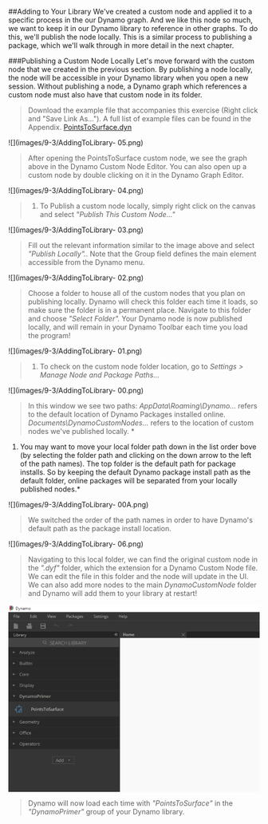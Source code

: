 <style>
img{display:block;margin-left: auto;   margin-right: auto }
</style>

##Adding to Your Library
We've created a custom node and applied it to a specific process in the our Dynamo graph. And we like this node so much, we want to keep it in our Dynamo library to reference in other graphs.  To do this, we'll publish the node locally. This is a similar process to publishing a package, which we'll walk through in more detail in the next chapter.

###Publishing a Custom Node Locally
Let's move forward with the custom node that we created in the previous section. By publishing a node locally, the node will be accessible in your Dynamo library when you open a new session. Without publishing a node, a Dynamo graph which references a custom node must also have that custom node in its folder.

>Download the example file that accompanies this exercise (Right click and "Save Link As..."). A full list of example files can be found in the Appendix. [PointsToSurface.dyn](datasets/9-3/PointsToSurface.dyn)

![](images/9-3/AddingToLibrary- 05.png)
> After opening the PointsToSurface custom node, we see the graph above in the Dynamo Custom Node Editor.  You can also open up a custom node by double clicking on it in the Dynamo Graph Editor.

![](images/9-3/AddingToLibrary- 04.png)
> 1. To Publish a custom node locally, simply right click on the canvas and select *"Publish This Custom Node..."*

![](images/9-3/AddingToLibrary- 03.png)
> Fill out the relevant information similar to the image above and select *"Publish Locally".*.  Note that the Group field defines the main element accessible from the Dynamo menu.

![](images/9-3/AddingToLibrary- 02.png)
> Choose a folder to house all of the custom nodes that you plan on publishing locally. Dynamo will check this folder each time it loads, so make sure the folder is in a permanent place.  Navigate to this folder and choose *"Select Folder".* Your Dynamo node is now published locally, and will remain in your Dynamo Toolbar each time you load the program!

![](images/9-3/AddingToLibrary- 01.png)
> 1. To check on the custom node folder location, go to *Settings > Manage Node and Package Paths...*

![](images/9-3/AddingToLibrary- 00.png)
> In this window we see two paths: *AppData\Roaming\Dynamo...* refers to the default location of Dynamo Packages installed online. *Documents\DynamoCustomNodes...* refers to the location of custom nodes we've published locally. *
1. You may want to move your local folder path down in the list order bove (by selecting the folder path and clicking on the down arrow to the left of the path names).  The top folder is the default path for package installs.  So by keeping the default Dynamo package install path as the default folder, online packages will be separated from your locally published nodes.*

![](images/9-3/AddingToLibrary- 00A.png)
> We switched the order of the path names in order to have Dynamo's default path as the package install location.

![](images/9-3/AddingToLibrary- 06.png)
> Navigating to this local folder, we can find the original custom node in the *".dyf"* folder, which the  extension for a Dynamo Custom Node file.  We can edit the file in this folder and the node will update in the UI. We can also add more nodes to the main *DynamoCustomNode* folder and Dynamo will add them to your library at restart!

![](images/9-3/library.png)
> Dynamo will now load each time with *"PointsToSurface"* in the *"DynamoPrimer"* group of your Dynamo library.